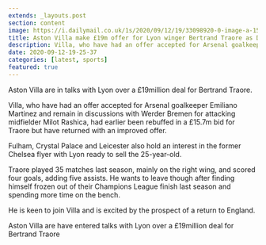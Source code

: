 ```yaml
---
extends: _layouts.post
section: content
image: https://i.dailymail.co.uk/1s/2020/09/12/19/33098920-0-image-a-15_1599934245978.jpg 
title: Aston Villa make £19m offer for Lyon winger Bertrand Traore as Dean Smith bids to bolster options 
description: Villa, who have had an offer accepted for Arsenal goalkeeper Emiliano Martinez, also had earlier been rebuffed in a £15.7m bid for Traore but have returned with an improved offer. 
date: 2020-09-12-19-25-37 
categories: [latest, sports] 
featured: true 
--- 
```

Aston Villa are in talks with Lyon over a £19million deal for Bertrand Traore.

Villa, who have had an offer accepted for Arsenal goalkeeper Emiliano Martinez and remain in discussions with Werder Bremen for attacking midfielder Milot Rashica, had earlier been rebuffed in a £15.7m bid for Traore but have returned with an improved offer.

Fulham, Crystal Palace and Leicester also hold an interest in the former Chelsea flyer with Lyon ready to sell the 25-year-old.

Traore played 35 matches last season, mainly on the right wing, and scored four goals, adding five assists. He wants to leave though after finding himself frozen out of their Champions League finish last season and spending more time on the bench.

He is keen to join Villa and is excited by the prospect of a return to England.

Aston Villa are have entered talks with Lyon over a £19million deal for Bertrand Traore

